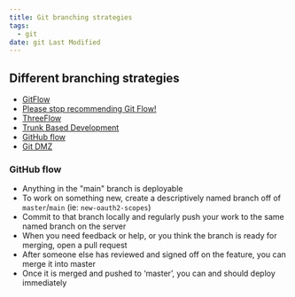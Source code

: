 ```yaml
---
title: Git branching strategies
tags:
  - git
date: git Last Modified
---
```


## Different branching strategies

- [GitFlow](https://nvie.com/posts/a-successful-git-branching-model/)
- [Please stop recommending Git Flow!](https://georgestocker.com/2020/03/04/please-stop-recommending-git-flow/)
- [ThreeFlow](https://www.nomachetejuggling.com/2017/04/09/a-different-branching-strategy/)
- [Trunk Based Development](https://trunkbaseddevelopment.com/)
- [GitHub flow](http://scottchacon.com/2011/08/31/github-flow.html)
- [Git DMZ](https://gist.github.com/djspiewak/9f2f91085607a4859a66)

### GitHub flow

- Anything in the "main" branch is deployable
- To work on something new, create a descriptively named branch off of `master`/`main` (ie: `new-oauth2-scopes`)
- Commit to that branch locally and regularly push your work to the same named branch on the server
- When you need feedback or help, or you think the branch is ready for merging, open a pull request
- After someone else has reviewed and signed off on the feature, you can merge it into master
- Once it is merged and pushed to ‘master’, you can and should deploy immediately
